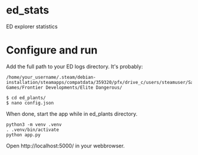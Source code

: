 # ed_stats
ED explorer statistics

# Configure and run

Add the full path to your ED logs directory. It's probably:
```
/home/your_username/.steam/debian-installation/steamapps/compatdata/359320/pfx/drive_c/users/steamuser/Saved Games/Frontier Developments/Elite Dangerous/
```

```
$ cd ed_plants/
$ nano config.json
```
When done, start the app while in ed_plants directory. 

```
python3 -m venv .venv
. .venv/bin/activate
python app.py
```

Open http://localhost:5000/ in your webbrowser. 
